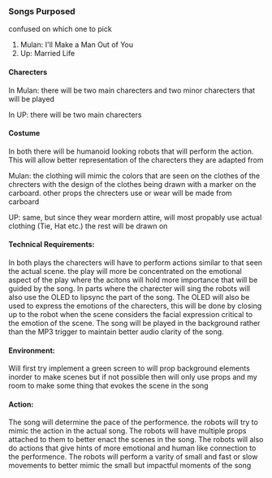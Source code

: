 ### Songs Purposed

confused on which one to pick 

1. Mulan: I'll Make a Man Out of You
2. Up: Married Life

#### Charecters

In Mulan: there will be two main charecters and two minor charecters that will be played

In UP: there will be two main charecters

#### Costume

In both there will be humanoid looking robots that will perform the action. This will allow better representation of the charecters they are adapted from

Mulan: the clothing will mimic the colors that are seen on the clothes of the 
chrecters with the design of the clothes being drawn with a  marker on the carboard.
other props the chrecters use or wear will be made from carboard

UP: same, but since they wear mordern attire, will most propably use actual clothing (Tie, Hat etc.) the rest will be drawn on

#### Technical Requirements:

In both plays the charecters will have to perform actions similar to that seen the actual scene. the play will more be concentrated on the emotional aspect of the play where the acitons will hold more importance that will be guided by the song. In parts where the charecter will sing the robots will also use the OLED to lipsync the part of the song. The OLED will also be used to express the emotions of the charecters, this will be done by closing up to the robot when the scene considers the facial expression critical to the emotion of the scene. The song will be played in the background rather than the MP3 trigger to maintain better audio clarity of the song.

#### Environment:

Will first try implement a green screen to will prop background elements inorder to make scenes but if not possible then will only use props and my room to make some thing that evokes the scene in the song

#### Action:
The song will determine the pace of the performence. the robots will try to mimic the action in the actual song.
The robots will have multiple props attached to them to better enact the scenes in the song. 
The robots will also do actions that give hints of more emotional and human like connection to the performence.
The robots will perform a varity of small and fast or slow movements to better mimic the small but impactful moments of the song
